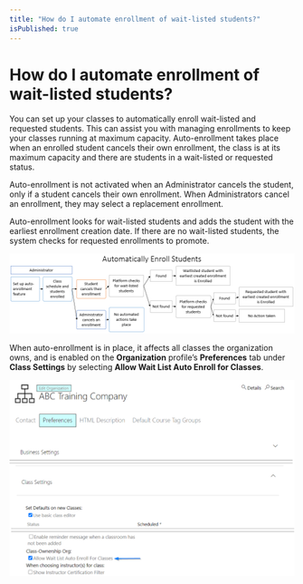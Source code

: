 ```yaml
---
title: "How do I automate enrollment of wait-listed students?"
isPublished: true
---
```


# How do I automate enrollment of wait-listed students?

You can set up your classes to automatically enroll wait-listed and requested students. This can assist you with managing enrollments to keep your classes running at maximum capacity. Auto-enrollment takes place when an enrolled student cancels their own enrollment, the class is at its maximum capacity and there are students in a wait-listed or requested status.  

Auto-enrollment is not activated when an Administrator cancels the student, only if a student cancels their own enrollment. When Administrators cancel an enrollment, they may select a replacement enrollment.

Auto-enrollment looks for wait-listed students and adds the student with the earliest enrollment creation date. If there are no wait-listed students, the system checks for requested enrollments to promote. 

![](/tms/images/auto-enroll-diagram.png)

When auto-enrollment is in place, it affects all classes the organization owns, and is enabled on the **Organization** profile’s **Preferences** tab under **Class Settings** by selecting **Allow Wait List Auto Enroll for Classes**. 

![](/tms/images/org-autoenroll-waitlist-setting.png)
